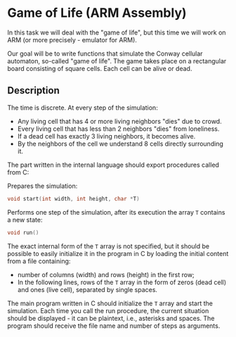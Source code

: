 # Game of Life (ARM Assembly)

In this task we will deal with the "game of life", but this time we will work on ARM (or more precisely - emulator for ARM).

Our goal will be to write functions that simulate the Conway cellular automaton, so-called "game of life".
The game takes place on a rectangular board consisting of square cells. Each cell can be alive or dead.


## Description

The time is discrete. At every step of the simulation:
 - Any living cell that has 4 or more living neighbors "dies" due to crowd.
 - Every living cell that has less than 2 neighbors "dies" from loneliness.
 - If a dead cell has exactly 3 living neighbors, it becomes alive.
 - By the neighbors of the cell we understand 8 cells directly surrounding it.

The part written in the internal language should export procedures called from C:

Prepares the simulation:
```c
void start(int width, int height, char *T)
```

Performs one step of the simulation, after its execution the array `T` contains a new state:
```c
void run()
```

The exact internal form of the `T` array is not specified, but it should be possible to easily initialize it in the program in C by loading the initial content from a file containing:
 - number of columns (width) and rows (height) in the first row;
 - In the following lines, rows of the `T` array in the form of zeros (dead cell) and ones (live cell), separated by single spaces.

The main program written in C should initialize the `T` array and start the simulation. Each time you call the run procedure, the current situation should be displayed - it can be plaintext, i.e., asterisks and spaces. The program should receive the file name and number of steps as arguments.

